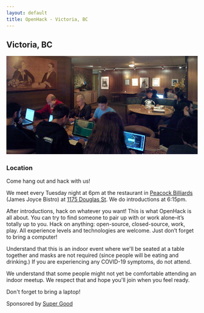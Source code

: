 ```yaml
---
layout: default
title: OpenHack - Victoria, BC
---
```


## Victoria, BC

![Peacock Billiards, Victoria BC](/victoria/victoria.jpg)

### Location

Come hang out and hack with us!

We meet every Tuesday night at 6pm at the restaurant in [Peacock Billiards](http://www.peacockbilliards.com/) (James Joyce Bistro) at [1175 Douglas St](https://maps.google.ca/maps?client=ubuntu&channel=fs&oe=utf-8&q=1280+Broad+St&ie=UTF8&hq=&hnear=1280+Broad+St,+Victoria,+British+Columbia+V8W+2A4&gl=ca&t=m&z=16&vpsrc=://maps.google.ca/maps?ie=UTF-8&q=peacocks+victoria&fb=1&gl=ca&hq=peacocks+victoria&cid=0,0,8681642815041155577&ei=V6XuUamgC4ybigKlxICwBQ&ved=0CDUQrwswAA). We do introductions at 6:15pm.

After introductions, hack on whatever you want! This is what OpenHack is all about. You can try to find someone to pair up with or work alone–it’s totally up to you. Hack on anything: open-source, closed-source, work, play. All experience levels and technologies are welcome. Just don’t forget to bring a computer!

Understand that this is an indoor event where we'll be seated at a table together and masks are not required (since people will be eating and drinking.) If you are experiencing any COVID-19 symptoms, do not attend.

We understand that some people might not yet be comfortable attending an indoor meetup. We respect that and hope you'll join when you feel ready.

Don't forget to bring a laptop!

Sponsored by [Super Good](https://supergood.software/)
